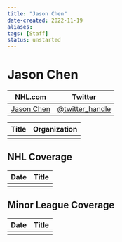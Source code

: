 ```yaml
---
title: "Jason Chen"
date-created: 2022-11-19
aliases: 
tags: [Staff]
status: unstarted
---
```


# Jason Chen

| NHL.com | Twitter |
| ------- | ------- |
| [Jason Chen]() | [@twitter_handle](https://twitter.com/)

| Title | Organization |
| ----- | ------------ |
|       |              |



## NHL  Coverage
| Date | Title |
| ---- | ----- |
|      |       |



## Minor League Coverage
| Date | Title |
| ---- | ----- |
|      |       |


